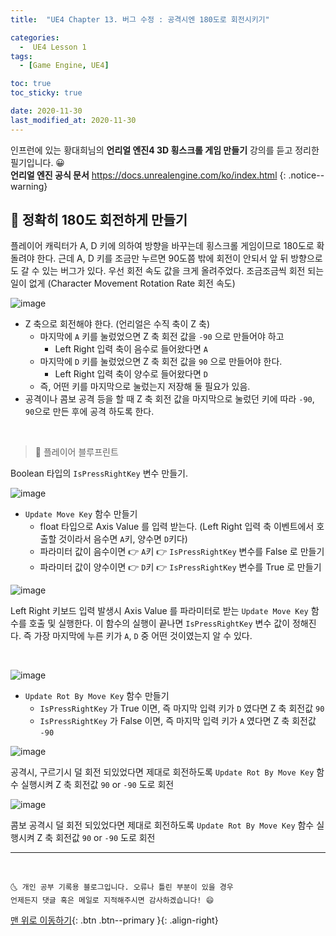 ```yaml
---
title:  "UE4 Chapter 13. 버그 수정 : 공격시엔 180도로 회전시키기" 

categories:
  -  UE4 Lesson 1 
tags:
  - [Game Engine, UE4]

toc: true
toc_sticky: true

date: 2020-11-30
last_modified_at: 2020-11-30
---
```


인프런에 있는 황대희님의 **언리얼 엔진4 3D 횡스크롤 게임 만들기** 강의를 듣고 정리한 필기입니다. 😀  
**언리얼 엔진 공식 문서** <https://docs.unrealengine.com/ko/index.html>
{: .notice--warning}

## 🚖 정확히 180도 회전하게 만들기

플레이어 캐릭터가 A, D 키에 의하여 방향을 바꾸는데 횡스크롤 게임이므로 180도로 확 돌려야 한다. 근데 A, D 키를 조금만 누르면 90도쯤 밖에 회전이 안되서 앞 뒤 방향으로도 갈 수 있는 버그가 있다. 우선 회전 속도 값을 크게 올려주었다. 조금조금씩 회전 되는 일이 없게 (Character Movement Rotation Rate 회전 속도)

![image](https://user-images.githubusercontent.com/42318591/100595657-91151900-333e-11eb-8cca-9f488096a4a2.png)

- Z 축으로 회전해야 한다. (언리얼은 수직 축이 Z 축)
  - 마지막에 `A` 키를 눌렀었으면 Z 축 회전 값을 `-90` 으로 만들어야 하고
    - Left Right 입력 축이 음수로 들어왔다면 `A`
  - 마지막에 `D` 키를 눌렀었으면 Z 축 회전 값을 `90` 으로 만들어야 한다.
    - Left Right 입력 축이 양수로 들어왔다면 `D`
  - 즉, 어떤 키를 마지막으로 눌렀는지 저장해 둘 필요가 있음.
- 공격이나 콤보 공격 등을 할 때 Z 축 회전 값을 마지막으로 눌렀던 키에 따라 `-90`, `90`으로 만든 후에 공격 하도록 한다.

<br>

> 🚩 플레이어 블루프린트

Boolean 타입의 `IsPressRightKey` 변수 만들기.

![image](https://user-images.githubusercontent.com/42318591/100595854-d0dc0080-333e-11eb-927f-3063913256f2.png)

- `Update Move Key` 함수 만들기
  - float 타입으로 Axis Value 를 입력 받는다. (Left Right 입력 축 이벤트에서 호출할 것이라서 음수면 `A`키, 양수면 `D`키다)
  - 파라미터 값이 음수이면 👉 `A`키 👉 `IsPressRightKey` 변수를 False 로 만들기
  - 파라미터 값이 양수이면 👉 `D`키 👉 `IsPressRightKey` 변수를 True 로 만들기

![image](https://user-images.githubusercontent.com/42318591/100596237-48119480-333f-11eb-8170-a014ea797acd.png)

Left Right 키보드 입력 발생시 Axis Value 를 파라미터로 받는 `Update Move Key` 함수를 호출 및 실행한다. 이 함수의 실행이 끝나면 `IsPressRightKey` 변수 값이 정해진다. 즉 가장 마지막에 누른 키가 `A`, `D` 중 어떤 것이였는지 알 수 있다. 

<br>

![image](https://user-images.githubusercontent.com/42318591/100595879-d89ba500-333e-11eb-88d1-4aa57ff77d8e.png)

- `Update Rot By Move Key` 함수 만들기
  - `IsPressRightKey` 가 True 이면, 즉 마지막 입력 키가 `D` 였다면 Z 축 회전값 `90`
  - `IsPressRightKey` 가 False 이면, 즉 마지막 입력 키가 `A` 였다면 Z 축 회전값 `-90`

![image](https://user-images.githubusercontent.com/42318591/100596167-329c6a80-333f-11eb-9162-ae7f5b928177.png)

공격시, 구르기시 덜 회전 되있었다면 제대로 회전하도록 `Update Rot By Move Key` 함수 실행시켜 Z 축 회전값 `90` or `-90` 도로 회전

![image](https://user-images.githubusercontent.com/42318591/100596187-3a5c0f00-333f-11eb-88ba-1cb3c2f91fa3.png)

콤보 공격시 덜 회전 되있었다면 제대로 회전하도록 `Update Rot By Move Key` 함수 실행시켜 Z 축 회전값 `90` or `-90` 도로 회전

***
<br>

    🌜 개인 공부 기록용 블로그입니다. 오류나 틀린 부분이 있을 경우 
    언제든지 댓글 혹은 메일로 지적해주시면 감사하겠습니다! 😄

[맨 위로 이동하기](#){: .btn .btn--primary }{: .align-right}